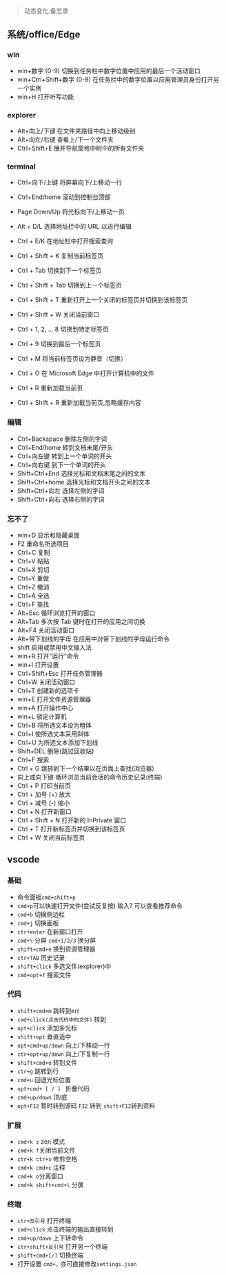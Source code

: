 > 动态变化,备忘录


## 系统/office/Edge

### win

- win+数字 (0-9) 切换到任务栏中数字位置中应用的最后一个活动窗口
- win+Ctrl+Shift+数字 (0-9) 在任务栏中的数字位置以应用管理员身份打开另一个实例
- win+H 打开听写功能

### explorer

- Alt+向上/下键 在文件夹路径中向上移动级别
- Alt+向左/右键 查看上/下一个文件夹
- Ctrl+Shift+E 展开导航窗格中树中的所有文件夹

### terminal

- Ctrl+向下/上键 将屏幕向下/上移动一行
- Ctrl+End/home 滚动到控制台顶部
- Page Down/Up 将光标向下/上移动一页

- Alt + D/L 选择地址栏中的 URL 以进行编辑
- Ctrl + E/K 在地址栏中打开搜索查询
- Ctrl + Shift + K 复制当前标签页
- Ctrl + Tab 切换到下一个标签页
- Ctrl + Shift + Tab 切换到上一个标签页
- Ctrl + Shift + T 重新打开上一个关闭的标签页并切换到该标签页
- Ctrl + Shift + W 关闭当前窗口
- Ctrl + 1, 2, ... 8 切换到特定标签页
- Ctrl + 9 切换到最后一个标签页
- Ctrl + M 将当前标签页设为静音（切换）
- Ctrl + O 在 Microsoft Edge 中打开计算机中的文件
- Ctrl + R 重新加载当前页
- Ctrl + Shift + R 重新加载当前页,忽略缓存内容

### 编辑

- Ctrl+Backspace 删除左侧的字词
- Ctrl+End/home 转到文档末尾/开头
- Ctrl+向左键 转到上一个单词的开头
- Ctrl+向右键 到下一个单词的开头
- Shift+Ctrl+End 选择光标和文档末尾之间的文本
- Shift+Ctrl+home 选择光标和文档开头之间的文本
- Shift+Ctrl+向左 选择左侧的字词
- Shift+Ctrl+向右 选择右侧的字词

### 忘不了

- win+D 显示和隐藏桌面
- F2 重命名所选项目
- Ctrl+C 复制
- Ctrl+V 粘贴
- Ctrl+X 剪切
- Ctrl+Y 重做
- Ctrl+Z 撤消
- Ctrl+A 全选
- Ctrl+F 查找
- Alt+Esc 循环浏览打开的窗口
- Alt+Tab 多次按 Tab 键时在打开的应用之间切换
- Alt+F4 关闭活动窗口
- Alt+带下划线的字母 在应用中对带下划线的字母运行命令
- shift 启用或禁用中文输入法
- win+R 打开"运行"命令
- win+I 打开设置
- Ctrl+Shift+Esc 打开任务管理器
- Ctrl+W 关闭活动窗口
- Ctrl+T 创建新的选项卡
- win+E 打开文件资源管理器
- win+A 打开操作中心
- win+L 锁定计算机
- Ctrl+B 将所选文本设为粗体
- Ctrl+I 使所选文本采用斜体
- Ctrl+U 为所选文本添加下划线
- Shift+DEL 删除(跳过回收站)
- Ctrl+F 搜索
- Ctrl + G 跳转到下一个结果以在页面上查找(浏览器)
- 向上或向下键 循环浏览当前会话的命令历史记录(终端)
- Ctrl + P 打印当前页
- Ctrl + 加号 (+) 放大
- Ctrl + 减号 (-) 缩小
- Ctrl + N 打开新窗口
- Ctrl + Shift + N 打开新的 InPrivate 窗口
- Ctrl + T 打开新标签页并切换到该标签页
- Ctrl + W 关闭当前标签页

## vscode

### 基础

- 命令面板`cmd+shift+p`
- `cmd+p`可以快速打开文件(尝试反复按) 输入? 可以查看推荐命令
- `cmd+b` 切换侧边栏
- `cmd+j` 切换面板
- `ctr+enter` 在新窗口打开
- `cmd+\` 分屏 `cmd+1/2/3` 换分屏
- `shift+cmd+e` 换到资源管理器
- `ctr+TAB` 历史记录
- `shift+click` 多选文件(explorer)中
- `cmd+opt+f` 搜索文件

### 代码

- `shift+cmd+m` 跳转到err
- `cmd+click(点击代码中的文件)` 转到
- `opt+click` 添加多光标
- `shift+opt` 垂直选中
- `opt+cmd+up/down` 向上/下移动一行
- `ctr+opt+up/down` 向上/下复制一行
- `shift+cmd+o` 转到文件
- `ctr+g` 跳转到行
- `cmd+u` 回退光标位置
- `opt+cmd+ [ / ] ` 折叠代码
- `cmd+up/down` 顶/底
- `opt+F12` 暂时转到源码 `F12` 转到 `shift+F12`转到资料

### 扩展

- `cmd+k z` zen 模式
- `cmd+k f`关闭当前文件
- `ctr+k ctr+x` 修剪空格
- `cmd+k cmd+c` 注释
- `cmd+k o`分离窗口
- `cmd+k shift+cmd+\` 分屏

### 终端

- `ctr+反引号` 打开终端
- `cmd+click` 点击终端的输出直接转到
- `cmd+up/down` 上下转命令
- `ctr+shift+反引号` 打开另一个终端
- `shift+cmd+[/]` 切换终端
- 打开设置 `cmd+,` 亦可直接修改`settings.json`